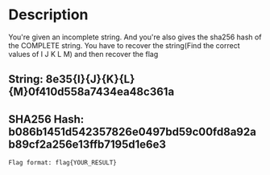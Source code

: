 # Description

You're given an incomplete string. And you're also gives the sha256 hash of the COMPLETE string.
You have to recover the string(Find the correct values of I J K L M) and then recover the flag

## String: 8e35{I}{J}{K}{L}{M}0f410d558a7434ea48c361a
## SHA256 Hash: b086b1451d542357826e0497bd59c00fd8a92ab89cf2a256e13ffb7195d1e6e3
```
Flag format: flag{YOUR_RESULT}
```
